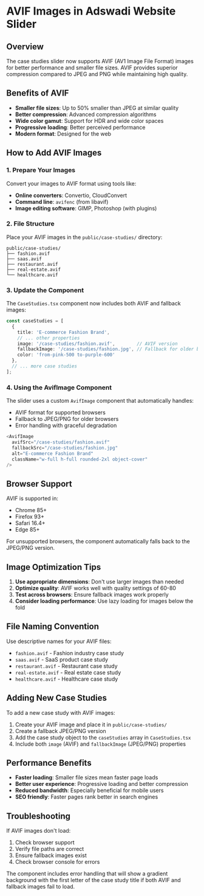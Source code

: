 # AVIF Images in Adswadi Website Slider

## Overview

The case studies slider now supports AVIF (AV1 Image File Format) images for better performance and smaller file sizes. AVIF provides superior compression compared to JPEG and PNG while maintaining high quality.

## Benefits of AVIF

- **Smaller file sizes**: Up to 50% smaller than JPEG at similar quality
- **Better compression**: Advanced compression algorithms
- **Wide color gamut**: Support for HDR and wide color spaces
- **Progressive loading**: Better perceived performance
- **Modern format**: Designed for the web

## How to Add AVIF Images

### 1. Prepare Your Images

Convert your images to AVIF format using tools like:
- **Online converters**: Convertio, CloudConvert
- **Command line**: `avifenc` (from libavif)
- **Image editing software**: GIMP, Photoshop (with plugins)

### 2. File Structure

Place your AVIF images in the `public/case-studies/` directory:

```
public/case-studies/
├── fashion.avif
├── saas.avif
├── restaurant.avif
├── real-estate.avif
└── healthcare.avif
```

### 3. Update the Component

The `CaseStudies.tsx` component now includes both AVIF and fallback images:

```typescript
const caseStudies = [
  {
    title: 'E-commerce Fashion Brand',
    // ... other properties
    image: '/case-studies/fashion.avif',        // AVIF version
    fallbackImage: '/case-studies/fashion.jpg', // Fallback for older browsers
    color: 'from-pink-500 to-purple-600'
  },
  // ... more case studies
];
```

### 4. Using the AvifImage Component

The slider uses a custom `AvifImage` component that automatically handles:
- AVIF format for supported browsers
- Fallback to JPEG/PNG for older browsers
- Error handling with graceful degradation

```typescript
<AvifImage
  avifSrc="/case-studies/fashion.avif"
  fallbackSrc="/case-studies/fashion.jpg"
  alt="E-commerce Fashion Brand"
  className="w-full h-full rounded-2xl object-cover"
/>
```

## Browser Support

AVIF is supported in:
- Chrome 85+
- Firefox 93+
- Safari 16.4+
- Edge 85+

For unsupported browsers, the component automatically falls back to the JPEG/PNG version.

## Image Optimization Tips

1. **Use appropriate dimensions**: Don't use larger images than needed
2. **Optimize quality**: AVIF works well with quality settings of 60-80
3. **Test across browsers**: Ensure fallback images work properly
4. **Consider loading performance**: Use lazy loading for images below the fold

## File Naming Convention

Use descriptive names for your AVIF files:
- `fashion.avif` - Fashion industry case study
- `saas.avif` - SaaS product case study
- `restaurant.avif` - Restaurant case study
- `real-estate.avif` - Real estate case study
- `healthcare.avif` - Healthcare case study

## Adding New Case Studies

To add a new case study with AVIF images:

1. Create your AVIF image and place it in `public/case-studies/`
2. Create a fallback JPEG/PNG version
3. Add the case study object to the `caseStudies` array in `CaseStudies.tsx`
4. Include both `image` (AVIF) and `fallbackImage` (JPEG/PNG) properties

## Performance Benefits

- **Faster loading**: Smaller file sizes mean faster page loads
- **Better user experience**: Progressive loading and better compression
- **Reduced bandwidth**: Especially beneficial for mobile users
- **SEO friendly**: Faster pages rank better in search engines

## Troubleshooting

If AVIF images don't load:
1. Check browser support
2. Verify file paths are correct
3. Ensure fallback images exist
4. Check browser console for errors

The component includes error handling that will show a gradient background with the first letter of the case study title if both AVIF and fallback images fail to load.
